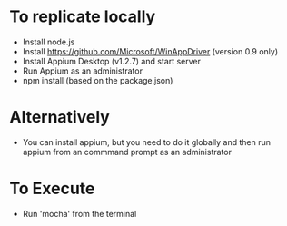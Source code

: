 # To replicate locally
* Install node.js
* Install https://github.com/Microsoft/WinAppDriver (version 0.9 only)
* Install Appium Desktop (v1.2.7) and start server
* Run Appium as an administrator
* npm install (based on the package.json)

# Alternatively
* You can install appium, but you need to do it globally and then run appium from an commmand prompt as an administrator

# To Execute
* Run 'mocha' from the terminal